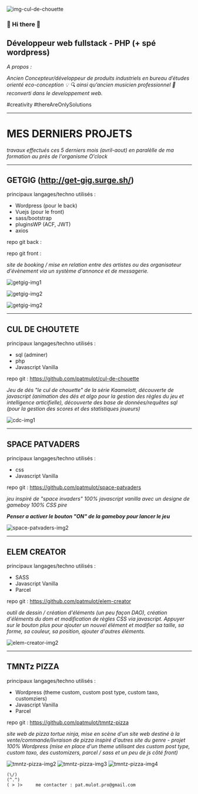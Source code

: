 
![img-cul-de-chouette](https://github.com/patmulot/patmulot/blob/main/img/img-cul-de-chouette.jpg)
###  :metal: Hi there :metal:
## Développeur web fullstack - PHP (+ spé wordpress)
*A propos :*

*Ancien Concepteur/développeur de produits industriels en bureau d’études orienté eco-conception :bulb: :mag: ainsi qu’ancien musicien professionnel :guitar: reconverti dans le developpement web.*

#creativity #thereAreOnlySolutions 


---
# MES DERNIERS PROJETS 
*travaux effectués ces 5 derniers mois (avril-aout) en paralèlle de ma formation au près de l'organisme O'clock*


---
## GETGIG (http://get-gig.surge.sh/)
principaux langages/techno utilisés :
- Wordpress (pour le back)
- Vuejs (pour le front)
- sass/bootstrap
- pluginsWP (ACF, JWT)
- axios

repo git back :

repo git front :
  
*site de booking / mise en relation entre des artistes ou des organisateur d'évènement via un système d'annonce et de messagerie.*

![getgig-img1](https://github.com/patmulot/getgig/blob/main/getgig-img1.JPG)

![getgig-img2](https://github.com/patmulot/getgig/blob/main/getgig-img2.JPG)

![getgig-img2](https://github.com/patmulot/getgig/blob/main/getgig-img3.JPG)

---
## CUL DE CHOUTETE
principaux langages/techno utilisés :
- sql (adminer)
- php
- Javascript Vanilla

repo git : https://github.com/patmulot/cul-de-chouette
  
*Jeu de dés "le cul de chouette" de la série Kaamelott, découverte de javascript (animation des dés et algo pour la gestion des règles du jeu et intelligence articifielle), découverte des base de données/requêtes sql (pour la gestion des scores et des statistiques joueurs)*

![cdc-img1](https://github.com/patmulot/cul-de-chouette/blob/main/cdc-img1.JPG)


---
## SPACE PATVADERS
principaux langages/techno utilisés :
- css
- Javascript Vanilla

repo git : https://github.com/patmulot/space-patvaders
  
  
*jeu inspiré de "space invaders" 100% javascript vanilla avec un designe de gameboy 100% CSS pire*

***Penser a activer le bouton "ON" de la gameboy pour lancer le jeu***

![space-patvaders-img2](https://github.com/patmulot/space-patvaders/blob/main/space-patvaders-img2.JPG)


---
## ELEM CREATOR
principaux langages/techno utilisés :
- SASS
- Javascript Vanilla
- Parcel

repo git : https://github.com/patmulot/elem-creator
  
  
*outil de dessin / création d'éléments (un peu façon DAO), création d'éléments du dom et modification de règles CSS via javascript. Appuyer sur le bouton plus pour ajouter un nouvel élément et modifier sa taille, sa forme, sa couleur, sa position, ajouter d'autres éléments.*

![elem-creator-img2](https://github.com/patmulot/elem-creator/blob/main/elem-creator-img2.JPG)


---
## TMNTz PIZZA
principaux langages/techno utilisés :
- Wordpress (theme custom, custom post type, custom taxo, customziers)
- Javascript Vanilla
- Parcel

repo git : https://github.com/patmulot/tmntz-pizza
  
  
*site web de pizza tortue ninja, mise en scène d'un site web destiné à la vente/commande/livraison de pizza inspiré d'autres site du genre - projet 100% Wordpress (mise en place d'un theme utilisant des custom post type, custom taxo, des customizers, parcel / sass et un peu de js côté front)*

![tmntz-pizza-img2](https://github.com/patmulot/tmntz-pizza/blob/main/tmntz-pizza-img2.JPG)
![tmntz-pizza-img3](https://github.com/patmulot/tmntz-pizza/blob/main/tmntz-pizza-img3.JPG)
![tmntz-pizza-img4](https://github.com/patmulot/tmntz-pizza/blob/main/tmntz-pizza-img4.JPG)


    (\/)
    (^.^)      
    ( > )>     me contacter : pat.mulot.pro@gmail.com

